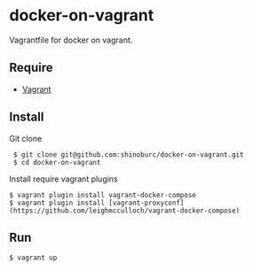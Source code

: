 # docker-on-vagrant

Vagrantfile for docker on vagrant.

## Require

* [Vagrant](https://www.vagrantup.com/)

## Install

Git clone 

```shell
 $ git clone git@github.com:shinoburc/docker-on-vagrant.git
 $ cd docker-on-vagrant
```
Install require vagrant plugins

```shell
$ vagrant plugin install vagrant-docker-compose
$ vagrant plugin install [vagrant-proxyconf](https://github.com/leighmcculloch/vagrant-docker-compose)
```
## Run

```shell
$ vagrant up
```
